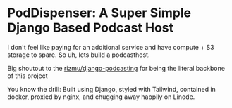 # PodDispenser: A Super Simple Django Based Podcast Host
I don't feel like paying for an additional service and have compute + S3 storage to spare. So uh, lets build a podcasthost.

Big shoutout to the [rizmu/django-podcasting](https://github.com/rizumu/django-podcasting) for being the literal backbone of this project

You know the drill: Built using Django, styled with Tailwind, contained in docker, proxied by nginx, and chugging away happily on Linode. 

